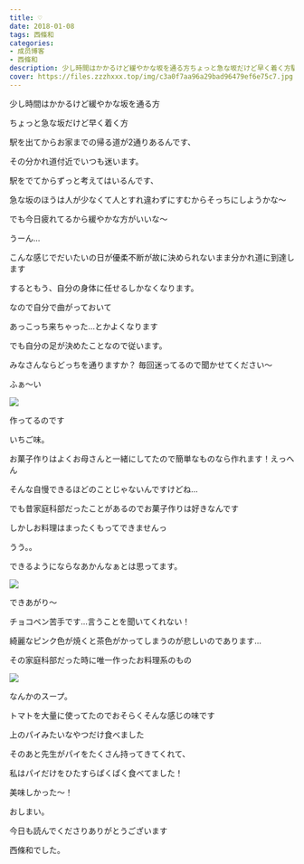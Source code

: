 ```yaml
---
title: ♡
date: 2018-01-08
tags: 西條和
categories: 
- 成员博客
- 西條和
description: 少し時間はかかるけど緩やかな坂を通る方ちょっと急な坂だけど早く着く方駅を出てからお家までの帰る道が2通りあるんです、その分かれ道付近でいつも迷います。...
cover: https://files.zzzhxxx.top/img/c3a0f7aa96a29bad96479ef6e75c7.jpg 
---
```







少し時間はかかるけど緩やかな坂を通る方




ちょっと急な坂だけど早く着く方








駅を出てからお家までの帰る道が2通りあるんです、




その分かれ道付近でいつも迷います。






駅をでてからずっと考えてはいるんです、





急な坂のほうは人が少なくて人とすれ違わずにすむからそっちにしようかな〜


でも今日疲れてるから緩やかな方がいいな〜


うーん…





こんな感じでだいたいの日が優柔不断が故に決められないまま分かれ道に到達します







するともう、自分の身体に任せるしかなくなります。







なので自分で曲がっておいて


あっこっち来ちゃった…とかよくなります




でも自分の足が決めたことなので従います。







みなさんならどっちを通りますか？
毎回迷ってるので聞かせてください〜










ふぁ〜い

![](https://files.zzzhxxx.top/img/c3a0f7aa96a29bad96479ef6e75c7.jpg)







作ってるのです



いちご味。






お菓子作りはよくお母さんと一緒にしてたので簡単なものなら作れます！えっへん






そんな自慢できるほどのことじゃないんですけどね…







でも昔家庭科部だったことがあるのでお菓子作りは好きなんです




しかしお料理はまったくもってできませんっ


うう。。


できるようにならなあかんなぁとは思ってます。




![](https://files.zzzhxxx.top/img/c3a0f7aa96a29bad96479ef6e75c7-01.jpg)







できあがり〜

チョコペン苦手です…言うことを聞いてくれない！






綺麗なピンク色が焼くと茶色がかってしまうのが悲しいのであります…







その家庭科部だった時に唯一作ったお料理系のもの




![](https://files.zzzhxxx.top/img/c3a0f7aa96a29bad96479ef6e75c7-02.jpg)






なんかのスープ。





トマトを大量に使ってたのでおそらくそんな感じの味です




上のパイみたいなやつだけ食べました





そのあと先生がパイをたくさん持ってきてくれて、



私はパイだけをひたすらぱくぱく食べてました！





美味しかった〜！







おしまい。




今日も読んでくださりありがとうございます




西條和でした。


